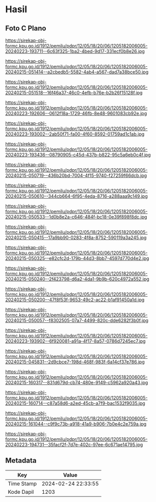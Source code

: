 # Hasil

## Foto C Plano

https://sirekap-obj-formc.kpu.go.id/1912/pemilu/pdpr/12/05/18/20/06/1205182006005-20240223-193711--6c63f325-1ba2-4bed-9d17-331ecf0b8e26.jpg

https://sirekap-obj-formc.kpu.go.id/1912/pemilu/pdpr/12/05/18/20/06/1205182006005-20240215-051414--a2cbedb5-5582-4ab4-a567-dad7a38bce50.jpg

https://sirekap-obj-formc.kpu.go.id/1912/pemilu/pdpr/12/05/18/20/06/1205182006005-20240215-051518--16f46a37-46c0-4efb-b76e-b2b26f15128f.jpg

https://sirekap-obj-formc.kpu.go.id/1912/pemilu/pdpr/12/05/18/20/06/1205182006005-20240223-192606--0612f18a-1729-46fb-8e48-9601083cb92e.jpg

https://sirekap-obj-formc.kpu.go.id/1912/pemilu/pdpr/12/05/18/20/06/1205182006005-20240223-193002--2ab50f71-fa00-4f60-8592-01759ad1c1ab.jpg

https://sirekap-obj-formc.kpu.go.id/1912/pemilu/pdpr/12/05/18/20/06/1205182006005-20240223-193436--08790905-c45d-437b-b822-95c5a6eb0c4f.jpg

https://sirekap-obj-formc.kpu.go.id/1912/pemilu/pdpr/12/05/18/20/06/1205182006005-20240215-050719--436b20bd-7004-4f15-9740-f27259f66dcb.jpg

https://sirekap-obj-formc.kpu.go.id/1912/pemilu/pdpr/12/05/18/20/06/1205182006005-20240215-050610--344cb664-6f95-4eda-8716-a288aaa9c149.jpg

https://sirekap-obj-formc.kpu.go.id/1912/pemilu/pdpr/12/05/18/20/06/1205182006005-20240215-050533--1d0b8e2a-c646-484f-bc18-0e39f898f8dc.jpg

https://sirekap-obj-formc.kpu.go.id/1912/pemilu/pdpr/12/05/18/20/06/1205182006005-20240215-050415--17a9bb90-0283-4f8a-8752-590119a3a245.jpg

https://sirekap-obj-formc.kpu.go.id/1912/pemilu/pdpr/12/05/18/20/06/1205182006005-20240215-050325--e82cfc2d-179b-44d3-8bb7-4597d770d4e2.jpg

https://sirekap-obj-formc.kpu.go.id/1912/pemilu/pdpr/12/05/18/20/06/1205182006005-20240215-050240--2f423798-d6a2-4da1-9b9b-620c4972a552.jpg

https://sirekap-obj-formc.kpu.go.id/1912/pemilu/pdpr/12/05/18/20/06/1205182006005-20240215-050200--47f8f53f-9653-49c2-ac22-b1af91450a1d.jpg

https://sirekap-obj-formc.kpu.go.id/1912/pemilu/pdpr/12/05/18/20/06/1205182006005-20240215-050057--f8302505-07a7-4499-820c-dde6282f3b0f.jpg

https://sirekap-obj-formc.kpu.go.id/1912/pemilu/pdpr/12/05/18/20/06/1205182006005-20240223-193902--6f920081-a91a-4f17-8a57-0786d7245ec7.jpg

https://sirekap-obj-formc.kpu.go.id/1912/pemilu/pdpr/12/05/18/20/06/1205182006005-20240215-045831--2d9cbce7-198d-468f-983f-6a14cf37e786.jpg

https://sirekap-obj-formc.kpu.go.id/1912/pemilu/pdpr/12/05/18/20/06/1205182006005-20240215-160317--831d679d-cb74-480e-9149-c5962a920a43.jpg

https://sirekap-obj-formc.kpu.go.id/1912/pemilu/pdpr/12/05/18/20/06/1205182006005-20240215-160714--c87a58d6-a2ed-45cb-a7f9-bac1532f9035.jpg

https://sirekap-obj-formc.kpu.go.id/1912/pemilu/pdpr/12/05/18/20/06/1205182006005-20240215-161044--c9f9c73b-a918-41a9-b906-7b0e4c2e759a.jpg

https://sirekap-obj-formc.kpu.go.id/1912/pemilu/pdpr/12/05/18/20/06/1205182006005-20240223-194731--35facf2f-7d7e-402c-97ee-6c671ae14795.jpg


## Metadata

| Key        | Value               |
| ---------- | ------------------- |
| Time Stamp | 2024-02-24 22:33:55 |
| Kode Dapil | 1203                |



